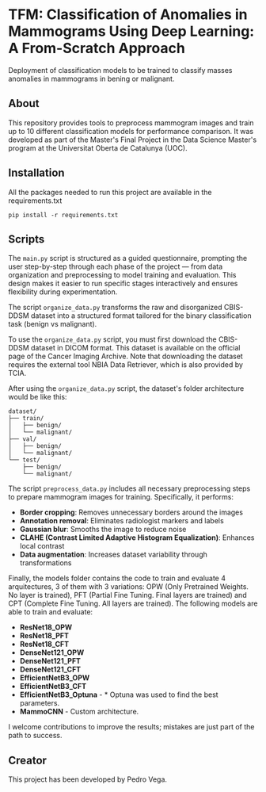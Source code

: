 # TFM: Classification of Anomalies in Mammograms Using Deep Learning: A From-Scratch Approach
Deployment of classification models to be trained to classify masses anomalies in mammograms in bening or malignant.

## About
This repository provides tools to preprocess mammogram images and train up to 10 different classification models for performance comparison. It was developed as part of the Master's Final Project in the Data Science Master's program at the Universitat Oberta de Catalunya (UOC).

## Installation
All the packages needed to run this project are available in the requirements.txt
```
pip install -r requirements.txt
```

## Scripts
The `main.py` script is structured as a guided questionnaire, prompting the user step-by-step through each phase of the project — from data organization and preprocessing to model training and evaluation. This design makes it easier to run specific stages interactively and ensures flexibility during experimentation.

The script `organize_data.py` transforms the raw and disorganized CBIS-DDSM dataset into a structured format tailored for the binary classification task (benign vs malignant).

To use the `organize_data.py` script, you must first download the CBIS-DDSM dataset in DICOM format. This dataset is available on the official page of the Cancer Imaging Archive. 
Note that downloading the dataset requires the external tool NBIA Data Retriever, which is also provided by TCIA.

After using the `organize_data.py` script, the dataset's folder architecture would be like this:

```
dataset/
├── train/
│   ├── benign/
│   └── malignant/
├── val/
│   ├── benign/
│   └── malignant/
└── test/
    ├── benign/
    └── malignant/
```
The script `preprocess_data.py` includes all necessary preprocessing steps to prepare mammogram images for training. Specifically, it performs:

- **Border cropping**: Removes unnecessary borders around the images  
- **Annotation removal**: Eliminates radiologist markers and labels  
- **Gaussian blur**: Smooths the image to reduce noise  
- **CLAHE (Contrast Limited Adaptive Histogram Equalization)**: Enhances local contrast  
- **Data augmentation**: Increases dataset variability through transformations

Finally, the models folder contains the code to train and evaluate 4 arquitectures, 3 of them with 3 variations: OPW (Only Pretrained Weights. No layer is trained), PFT (Partial Fine Tuning. Final layers are trained) and CPT (Complete Fine Tuning. All layers are trained). The following models are able to train and evaluate:

+ **ResNet18_OPW**
+ **ResNet18_PFT**
+ **ResNet18_CFT**
+ **DenseNet121_OPW**
+ **DenseNet121_PFT**
+ **DenseNet121_CFT**
+ **EfficientNetB3_OPW**
+ **EfficientNetB3_CFT**
+ **EfficientNetB3_Optuna** - * Optuna was used to find the best parameters.
+ **MammoCNN** - Custom architecture.

I welcome contributions to improve the results; mistakes are just part of the path to success.


## Creator
This project has been developed by Pedro Vega.